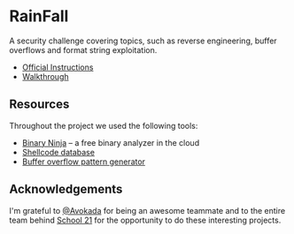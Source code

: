 # RainFall

A security challenge covering topics, such as reverse engineering, buffer overflows and format string exploitation.

* [Official Instructions](docs/en.subject.pdf)
* [Walkthrough](https://almayor.github.io/rainfall/)

## Resources

Throughout the project we used the following tools:

* [Binary Ninja](https://cloud.binary.ninja/) – a free binary analyzer in the cloud
* [Shellcode database](http://shell-storm.org/shellcode/)
* [Buffer overflow pattern generator](https://wiremask.eu/tools/buffer-overflow-pattern-generator/)

## Acknowledgements

I'm grateful to [@Avokada](https://github.com/Avokada) for being an awesome teammate and to the entire team behind [School 21](https://21-school.ru) for the opportunity to do these interesting projects.
